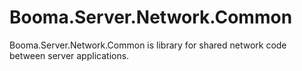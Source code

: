 # Booma.Server.Network.Common
Booma.Server.Network.Common is library for shared network code between server applications.
